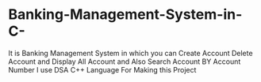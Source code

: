 # Banking-Management-System-in-C-
It is Banking Management System in which you can Create Account Delete Account and Display  All Account and Also Search Account BY Account Number  I use  DSA C++  Language For Making this Project
